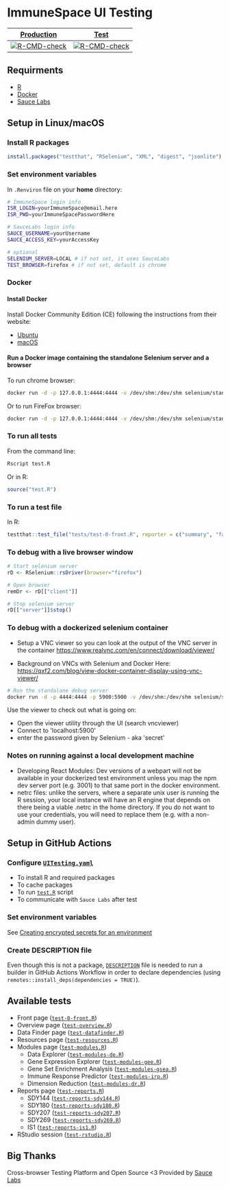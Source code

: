 # ImmuneSpace UI Testing

| [Production](https://www.immunespace.org/) | [Test](https://test.immunespace.org/) |
|-----|-----|
| [![R-CMD-check](https://github.com/RGLab/UITesting/workflows/R-CMD-check/badge.svg?branch=master)](https://github.com/RGLab/UITesting/actions?query=branch%3Amaster) | [![R-CMD-check](https://github.com/RGLab/UITesting/workflows/R-CMD-check/badge.svg?branch=dev)](https://github.com/RGLab/UITesting/actions?query=branch%3Adev) |


## Requirments

- [R](https://cran.r-project.org/)
- [Docker](https://www.docker.com/)
- [Sauce Labs](https://saucelabs.com/)


## Setup in Linux/macOS

### Install R packages

```R
install.packages("testthat", "RSelenium", "XML", "digest", "jsonlite")
```

### Set environment variables

In `.Renviron` file on your **home** directory:

```sh
# ImmuneSpace login info
ISR_LOGIN=yourImmuneSpace@email.here
ISR_PWD=yourImmuneSpacePasswordHere

# SauceLabs login info
SAUCE_USERNAME=yourUsername
SAUCE_ACCESS_KEY=yourAccessKey

# optional
SELENIUM_SERVER=LOCAL # if not set, it uses SauceLabs
TEST_BROWSER=firefox # if not set, default is chrome
```

### Docker

#### Install Docker

Install Docker Community Edition (CE) following the instructions from their website:

- [Ubuntu](https://docs.docker.com/install/linux/docker-ce/ubuntu/)
- [macOS](https://docs.docker.com/docker-for-mac/install/#install-and-run-docker-for-mac)

#### Run a Docker image containing the standalone Selenium server and a browser

To run chrome browser:

```sh
docker run -d -p 127.0.0.1:4444:4444 -v /dev/shm:/dev/shm selenium/standalone-chrome:latest
```

Or to run FireFox browser:

```sh
docker run -d -p 127.0.0.1:4444:4444 -v /dev/shm:/dev/shm selenium/standalone-firefox:latest
```


### To run all tests

From the command line:

```sh
Rscript test.R
```

Or in R:

```R
source("test.R")
```

### To run a test file

In R:

```R
testthat::test_file("tests/test-0-front.R", reporter = c("summary", "fail"))
```

### To debug with a live browser window
```R
# Start selenium server
rD <- RSelenium::rsDriver(browser="firefox")

# Open browser
remDr <- rD[["client"]]

# Stop selenium server
rD[["server"]]$stop()
```

### To debug with a dockerized selenium container
- Setup a VNC viewer so you can look at the output of the VNC server in the container
https://www.realvnc.com/en/connect/download/viewer/

- Background on VNCs with Selenium and Docker Here:
https://qxf2.com/blog/view-docker-container-display-using-vnc-viewer/

```sh
# Run the standalone debug server
docker run -d -p 4444:4444 -p 5900:5900 -v /dev/shm:/dev/shm selenium/standalone-chrome-debug:3.141.59-zirconium
```

Use the viewer to check out what is going on:
- Open the viewer utility through the UI (search vncviewer)
- Connect to 'localhost:5900'
- enter the password given by Selenium - aka 'secret'

### Notes on running against a local development machine
- Developing React Modules: Dev versions of a webpart will not be available in your dockerized test environment unless you map the npm dev server port (e.g. 3001) to that same port in the docker environment.  
- netrc files: unlike the servers, where a separate unix user is running the R session, your local instance will have an R engine that depends on there being a viable .netrc in the home directory.  If you do not want to use your credentials, you will need to replace them (e.g. with a non-admin dummy user).



## Setup in GitHub Actions

### Configure [`UITesting.yaml`](.github/workflows/UITesting.yaml)

- To install R and required packages
- To cache packages
- To run [`test.R`](test.R) script
- To communicate with `Sauce Labs` after test

### Set environment variables

See [Creating encrypted secrets for an environment](https://docs.github.com/en/free-pro-team@latest/actions/reference/encrypted-secrets#creating-encrypted-secrets-for-a-repository)

### Create DESCRIPTION file

Even though this is not a package, [`DESCRIPTION`](DESCRIPTION) file is needed to run a builder in GitHub Actions Workflow in order to declare dependencies (using `remotes::install_deps(dependencies = TRUE)`).


## Available tests

- Front page ([`test-0-front.R`](tests/test-0-front.R))
- Overview page ([`test-overview.R`](tests/test-overview.R))
- Data Finder page ([`test-datafinder.R`](tests/test-datafinder.R))
- Resources page ([`test-resources.R`](tests/test-resources.R))
- Modules page ([`test-modules.R`](tests/test-modules.R))
    - Data Explorer ([`test-modules-de.R`](tests/test-modules-de.R))
    - Gene Expression Explorer ([`test-modules-gee.R`](tests/test-modules-gee.R))
    - Gene Set Enrichment Analysis ([`test-modules-gsea.R`](tests/test-modules-gsea.R))
    - Immune Response Predictor ([`test-modules-irp.R`](tests/test-modules-irp.R))
    - Dimension Reduction ([`test-modules-dr.R`](tests/test-modules-dr.R))
- Reports page ([`test-reports.R`](tests/test-reports.R))
    - SDY144 ([`test-reports-sdy144.R`](tests/test-reports-sdy144.R))
    - SDY180 ([`test-reports-sdy180.R`](tests/test-reports-sdy180.R))
    - SDY207 ([`test-reports-sdy207.R`](tests/test-reports-sdy207.R))
    - SDY269 ([`test-reports-sdy269.R`](tests/test-reports-sdy269.R))
    - IS1 ([`test-reports-is1.R`](tests/test-reports-is1.R))
- RStudio session ([`test-rstudio.R`](tests/test-rstudio.R))


## Big Thanks

Cross-browser Testing Platform and Open Source <3 Provided by [Sauce Labs](https://saucelabs.com)
